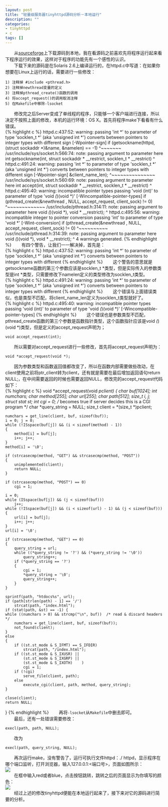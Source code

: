 ```yaml
---
layout: post
title: "轻量级服务器tinyhttpd源码分析－本地运行"
description: ""
categories: 
- tinyhttpd
- c
tags: []
---
```


　　从[sourceforge](http://sourceforge.net/projects/tinyhttpd/)上下载源码到本地，我在看源码之前喜欢先将程序运行起来看下程序运行的效果，这样对于程序的功能先有一个感性的认识。  
　　下载下来的源码是在Solaris 2.6上编译运行的，在httpd.c中写道：在如果你想要在Linux上运行的话，需要进行一些修改：    

	1) 注释掉 #include <pthread.h>   
	2) 注释掉newthread变量的定义  
	3) 注释掉pthread_create()函数的调用  
	4) 将accept_request()的调用取消注释  
	5) 在Makefile中移除-lsocket  
　　修改完之后Server变成了单线程的程序，只能够一个客户端进行连接，所以决定不按照上面的修改，本机的运行环境：OS X。首先将程序make下看看有什么错误。  
{% highlight c %}
httpd.c:437:52: warning: passing 'int *' to parameter of type 'socklen_t *' (aka 'unsigned int *') converts between pointers to integer types with different
      sign [-Wpointer-sign]
  if (getsockname(httpd, (struct sockaddr *)&name, &namelen) == -1)
                                                   ^~~~~~~~
/usr/include/sys/socket.h:566:74: note: passing argument to parameter here
int     getsockname(int, struct sockaddr * __restrict, socklen_t * __restrict)
                                                                             ^
httpd.c:491:24: warning: passing 'int *' to parameter of type 'socklen_t *' (aka 'unsigned int *') converts between pointers to integer types with different
      sign [-Wpointer-sign]
                       &client_name_len);
                       ^~~~~~~~~~~~~~~~
/usr/include/sys/socket.h:560:69: note: passing argument to parameter here
int     accept(int, struct sockaddr * __restrict, socklen_t * __restrict)
                                                                        ^
httpd.c:495:40: warning: incompatible pointer types passing 'void (int)' to parameter of type 'void *(*)(void *)' [-Wincompatible-pointer-types]
 if (pthread_create(&newthread , NULL, accept_request, client_sock) != 0)
                                       ^~~~~~~~~~~~~~
/usr/include/pthread.h:314:11: note: passing argument to parameter here
                void *(*)(void *), void * __restrict);
                        ^
httpd.c:495:56: warning: incompatible integer to pointer conversion passing 'int' to parameter of type 'void *' [-Wint-conversion]
 if (pthread_create(&newthread , NULL, accept_request, client_sock) != 0)
                                                       ^~~~~~~~~~~
/usr/include/pthread.h:314:39: note: passing argument to parameter here
                void *(*)(void *), void * __restrict);
                                                    ^
4 warnings generated.
{% endhighlight %} 
　　有四个警告，让我们一一解决掉，首先是：  
{% highlight c %}
httpd.c:437:52: warning: passing 'int *' to parameter of type 'socklen_t *' (aka 'unsigned int *') converts between pointers to integer types with different
{% endhighlight %} 
　　这个警告的意思就是getsockname函数的第三个参数应该是socklen_t *类型，但是实际传入的参数类型是int *类型，只需要修改下namelen定义的类型修改为socklen_t类型。  
{% highlight c %}
httpd.c:491:24: warning: passing 'int *' to parameter of type 'socklen_t *' (aka 'unsigned int *') converts between pointers to integer types with different
{% endhighlight %} 
　　这个错误与上面错误类似，也是类型不匹配，将client_name_len定义为socklen_t类型就好了。  
{% highlight c %}
httpd.c:495:40: warning: incompatible pointer types passing 'void (int)' to parameter of type 'void *(*)(void *)' [-Wincompatible-pointer-types]
{% endhighlight %}
　　这个错误也是参数类型不匹配，pthread_create函数的第三个参数是函数指针类型，这个函数指针应该是void *(*)(void *)类型，但是定义的accept_request声明为；   

	void accept_request(int);  
　　所以需要对accept_request进行一些修改，首先将accept_request声明为：   

	void *accept_request(void *);  
　　因为参数类型和函数返回值都改变了，所以在函数内部需要做些改动，在client使用之前将ptr_client转为client，还有就是需要在最后增加返回语句return NULL;，在中间需要返回的时候也需要返回NULL，修改完的accept_request代码如下：  
{% highlight c %}
void *accept_request(void *pclient)
{
    char buf[1024];
    int numchars;
    char method[255];
    char url[255];
    char path[512];
    size_t i, j;
    struct stat st;
    int cgi = 0;      /* becomes true if server decides this is a CGI program */
    char *query_string = NULL;
    size_t client = *(size_t *)pclient;

    numchars = get_line(client, buf, sizeof(buf));
    i = 0; j = 0;
    while (!ISspace(buf[j]) && (i < sizeof(method) - 1))
    {
        method[i] = buf[j];
        i++; j++;
    }
    method[i] = '\0';

    if (strcasecmp(method, "GET") && strcasecmp(method, "POST"))
    {
        unimplemented(client);
        return NULL;
    }

    if (strcasecmp(method, "POST") == 0)
        cgi = 1;

    i = 0;
    while (ISspace(buf[j]) && (j < sizeof(buf)))
        j++;
    while (!ISspace(buf[j]) && (i < sizeof(url) - 1) && (j < sizeof(buf)))
    {
        url[i] = buf[j];
        i++; j++;
    }
    url[i] = '\0';

    if (strcasecmp(method, "GET") == 0)
    {
        query_string = url;
        while ((*query_string != '?') && (*query_string != '\0'))
            query_string++;
        if (*query_string == '?')
        {
            cgi = 1;
            *query_string = '\0';
            query_string++;
        }
    }

    sprintf(path, "htdocs%s", url);
    if (path[strlen(path) - 1] == '/')
        strcat(path, "index.html");
    if (stat(path, &st) == -1) {
    while ((numchars > 0) && strcmp("\n", buf))  /* read & discard headers */
        numchars = get_line(client, buf, sizeof(buf));
        not_found(client);
    }
    else
    {
        if ((st.st_mode & S_IFMT) == S_IFDIR)
            strcat(path, "/index.html");
        if ((st.st_mode & S_IXUSR) ||
            (st.st_mode & S_IXGRP) ||
            (st.st_mode & S_IXOTH)    )
            cgi = 1;
        if (!cgi)
            serve_file(client, path);
        else
            execute_cgi(client, path, method, query_string);
    }

    close(client);
    return NULL;
}
{% endhighlight %} 
　　再将`-lsocket`从`Makefile`中删去即可。  
　　最后，还有一处错误需要修改：  

	execl(path, path, NULL);  
　　改为  

	execl(path, query_string, NULL);  
　　再次运行make，没有警告了，运行可执行文件httpd：./ httpd，显示程序在哪个端口监听，打开浏览器，输入127.0.0.1:<端口号>，页面如图所示：  
![](http://7fv9jl.com1.z0.glb.clouddn.com/2015-06-20-run-tinyhttpd-1.png)  
　　在框中输入red或者blue，点击按钮跳转，跳转之后的页面显示为你填写的颜色：  
![](http://7fv9jl.com1.z0.glb.clouddn.com/2015-06-20-run-tinyhttpd-2.png)  
　　经过上述的修改tinyhttpd便能在本地运行起来了，接下来对它的源码进行简要的分析。  